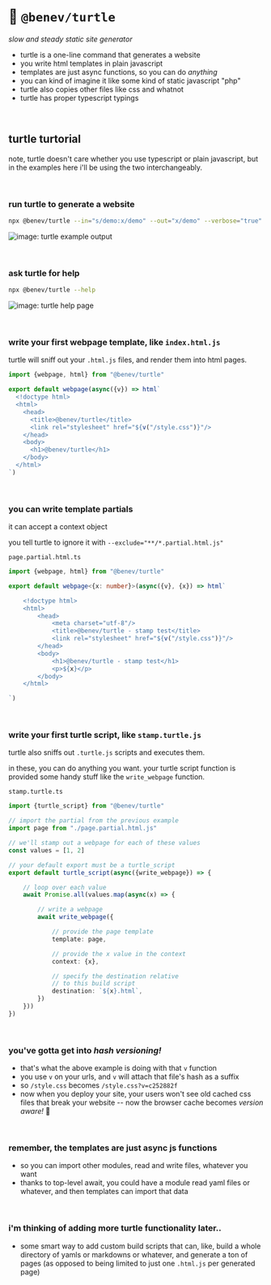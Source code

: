 
# 🐢 `@benev/turtle`

*slow and steady static site generator*

- turtle is a one-line command that generates a website
- you write html templates in plain javascript
- templates are just async functions, so you can do *anything*
- you can kind of imagine it like some kind of static javascript "php"
- turtle also copies other files like css and whatnot
- turtle has proper typescript typings

<br/>

## turtle turtorial

note, turtle doesn't care whether you use typescript or plain javascript, but in the examples here i'll be using the two interchangeably.

<br/>

### run turtle to generate a website

```sh
npx @benev/turtle --in="s/demo:x/demo" --out="x/demo" --verbose="true"
```

![image: turtle example output](https://i.imgur.com/IpAi0rF.png)

<br/>

### ask turtle for help

```sh
npx @benev/turtle --help
```

![image: turtle help page](https://i.imgur.com/zT8mtFO.png)

<br/>

### write your first webpage template, like `index.html.js`

turtle will sniff out your `.html.js` files, and render them into html pages.

```js
import {webpage, html} from "@benev/turtle"

export default webpage(async({v}) => html`
  <!doctype html>
  <html>
    <head>
      <title>@benev/turtle</title>
      <link rel="stylesheet" href="${v("/style.css")}"/>
    </head>
    <body>
      <h1>@benev/turtle</h1>
    </body>
  </html>
`)
```

<br/>

### you can write template partials

it can accept a context object

you tell turtle to ignore it with `--exclude="**/*.partial.html.js"`

`page.partial.html.ts`

```ts
import {webpage, html} from "@benev/turtle"

export default webpage<{x: number}>(async({v}, {x}) => html`

	<!doctype html>
	<html>
		<head>
			<meta charset="utf-8"/>
			<title>@benev/turtle - stamp test</title>
			<link rel="stylesheet" href="${v("/style.css")}"/>
		</head>
		<body>
			<h1>@benev/turtle - stamp test</h1>
			<p>${x}</p>
		</body>
	</html>

`)
```

<br/>

### write your first turtle script, like `stamp.turtle.js`

turtle also sniffs out `.turtle.js` scripts and executes them.

in these, you can do anything you want. your turtle script function is provided some handy stuff like the `write_webpage` function.

`stamp.turtle.ts`

```ts
import {turtle_script} from "@benev/turtle"

// import the partial from the previous example
import page from "./page.partial.html.js"

// we'll stamp out a webpage for each of these values
const values = [1, 2]

// your default export must be a turtle_script
export default turtle_script(async({write_webpage}) => {

	// loop over each value
	await Promise.all(values.map(async(x) => {

		// write a webpage
		await write_webpage({

			// provide the page template
			template: page,

			// provide the x value in the context
			context: {x},

			// specify the destination relative
			// to this build script
			destination: `${x}.html`,
		})
	}))
})
```

<br/>

### you've gotta get into *hash versioning!*
- that's what the above example is doing with that `v` function
- you use `v` on your urls, and `v` will attach that file's hash as a suffix
- so `/style.css` becomes `/style.css?v=c252882f`
- now when you deploy your site, your users won't see old cached css files that break your website -- now the browser cache becomes *version aware!* 🤯

<br/>

### remember, the templates are just async js functions
- so you can import other modules, read and write files, whatever you want
- thanks to top-level await, you could have a module read yaml files or whatever, and then templates can import that data

<br/>

### i'm thinking of adding more turtle functionality later..
- some smart way to add custom build scripts that can, like, build a whole directory of yamls or markdowns or whatever, and generate a ton of pages (as opposed to being limited to just one `.html.js` per generated page)

